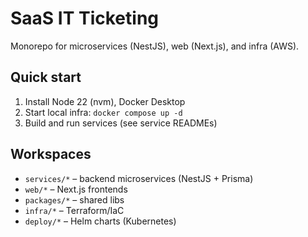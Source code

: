 # SaaS IT Ticketing
Monorepo for microservices (NestJS), web (Next.js), and infra (AWS).

## Quick start
1) Install Node 22 (nvm), Docker Desktop  
2) Start local infra: `docker compose up -d`  
3) Build and run services (see service READMEs)

## Workspaces
- `services/*` – backend microservices (NestJS + Prisma)
- `web/*` – Next.js frontends
- `packages/*` – shared libs
- `infra/*` – Terraform/IaC
- `deploy/*` – Helm charts (Kubernetes)
